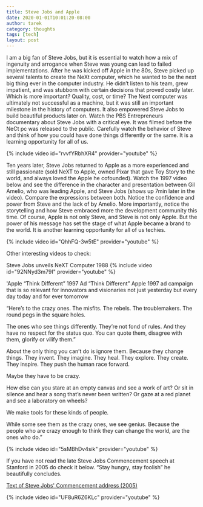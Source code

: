 ```yaml
---
title: Steve Jobs and Apple
date: 2020-01-01T10:01:20-08:00
author: tarek
category: thoughts 
tags: [tech]
layout: post
---
```

I am a big fan of Steve Jobs, but it is essential to watch how a mix of ingenuity and arrogance when Steve was young can lead to failed implementations. After he was kicked off Apple in the 80s, Steve picked up several talents to create the NeXt computer, which he wanted to be the next big thing ever in the computer industry. He didn’t listen to his team, grew impatient, and was stubborn with certain decisions that proved costly later. Which is more important? Quality, cost, or time? The Next computer was ultimately not successful as a machine, but it was still an important milestone in the history of computers. It also empowered Steve Jobs to build beautiful products later on. Watch the PBS Entrepreneurs documentary about Steve Jobs with a critical eye. It was filmed before the NeCt pc was released to the public. Carefully watch the behavior of Steve and think of how you could have done things differently or the same. It is a learning opportunity for all of us.

{% include video id="rvvfYRbhXR4" provider="youtube" %}

Ten years later, Steve Jobs returned to Apple as a more experienced and still passionate (sold NeXT to Apple, owned Pixar that gave Toy Story to the world, and always loved the Apple he cofounded). Watch the 1997 video below and see the difference in the character and presentation between Gil Amelio, who was leading Apple, and Steve Jobs (shows up 7min later in the video). Compare the expressions between both. Notice the confidence and power from Steve and the lack of by Amelio. More importantly, notice the storytelling and how Steve embraced more the development community this time. Of course, Apple is not only Steve, and Steve is not only Apple. But the power of his message has set the stage of what Apple became a brand to the world. It is another learning opportunity for all of us techies.

{% include video id="QhhFQ-3w5tE" provider="youtube" %}

Other interesting videos to check:

Steve Jobs unveils NeXT Computer 1988
{% include video id="92NNyd3m79I" provider="youtube" %}

'Apple “Think Different”  1997 Ad
“Think Different” Apple 1997 ad campaign that is so relevant for innovators and visionaries not just yesterday but every day today and for ever tomorrow

“Here’s to the crazy ones. The misfits. The rebels. The troublemakers. The round pegs in the square holes.

The ones who see things differently. They’re not fond of rules. And they have no respect for the status quo. You can quote them, disagree with them, glorify or vilify them.”

About the only thing you can’t do is ignore them. Because they change things. They invent. They imagine. They heal. They explore. They create. They inspire. They push the human race forward.

Maybe they have to be crazy.

How else can you stare at an empty canvas and see a work of art? Or sit in silence and hear a song that’s never been written? Or gaze at a red planet and see a laboratory on wheels?

We make tools for these kinds of people.

While some see them as the crazy ones, we see genius. Because the people who are crazy enough to think they can change the world, are the ones who do.”

{% include video id="5sMBhDv4sik" provider="youtube" %}

If you have not read the late Steve Jobs Commencement speech at Stanford in 2005 do check it below. “Stay hungry, stay foolish” he beautifully concludes.

[Text of Steve Jobs' Commencement address (2005)](https://news.stanford.edu/2005/06/14/jobs-061505)

{% include video id="UF8uR6Z6KLc" provider="youtube" %}
